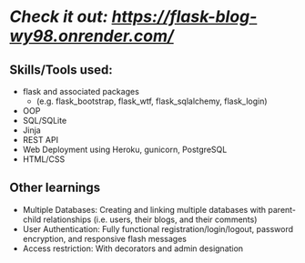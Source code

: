 # *Check it out: https://flask-blog-wy98.onrender.com/*

## Skills/Tools used:
* flask and associated packages
  * (e.g. flask_bootstrap, flask_wtf, flask_sqlalchemy, flask_login)  
* OOP  
* SQL/SQLite
* Jinja
* REST API
* Web Deployment using Heroku, gunicorn, PostgreSQL
* HTML/CSS

## **Other learnings**
* Multiple Databases: Creating and linking multiple databases with parent-child relationships (i.e. users, their blogs, and their comments)
* User Authentication: Fully functional registration/login/logout, password encryption, and responsive flash messages
* Access restriction: With decorators and admin designation
